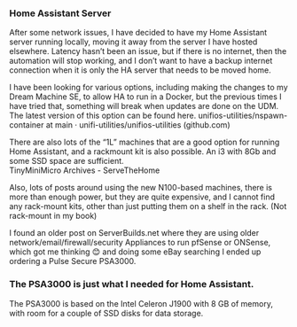 ### Home Assistant Server

After some network issues, I have decided to have my Home Assistant server running locally, moving it away from the server I have hosted elsewhere.
Latency hasn’t been an issue, but if there is no internet, then the automation will stop working, and I don’t want to have a backup internet connection when it is only the HA server that needs to be moved home.

I have been looking for various options, including making the changes to my Dream Machine SE, to allow HA to run in a Docker, but the previous times I have tried that, something will break when updates are done on the UDM.
The latest version of this option can be found here.
unifios-utilities/nspawn-container at main · unifi-utilities/unifios-utilities (github.com)

There are also lots of the “1L” machines that are a good option for running Home Assistant, and a rackmount kit is also possible. An i3 with 8Gb and some SSD space are sufficient.  
TinyMiniMicro Archives - ServeTheHome

Also, lots of posts around using the new N100-based machines, there is more than enough power, but they are quite expensive, and I cannot find any rack-mount kits, other than just putting them on a shelf in the rack. (Not rack-mount in my book)

I found an older post on ServerBuilds.net where they are using older network/email/firewall/security Appliances to run pfSense or ONSense, which got me thinking 😊 and doing some eBay searching I ended up ordering a Pulse Secure PSA3000.

### The PSA3000 is just what I needed for Home Assistant.

The PSA3000 is based on the Intel Celeron J1900 with 8 GB of memory, with room for a couple of SSD disks for data storage.